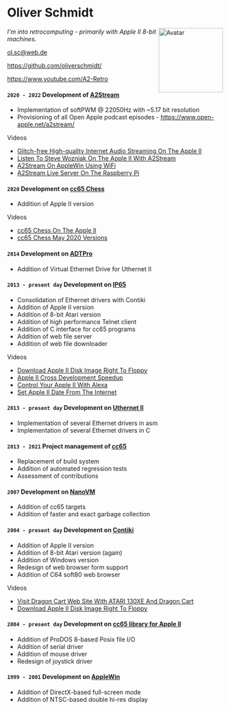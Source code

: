 # Oliver Schmidt

<img src="https://avatars.githubusercontent.com/u/2664009" alt="Avatar" width="150" height="150" align="right">

*I'm into retrocomputing - primarily with Apple II 8-bit machines.*

[ol.sc@web.de](mailto:ol.sc@web.de)

https://github.com/oliverschmidt/

https://www.youtube.com/A2-Retro

#### `2020 - 2022` Development of [A2Stream](https://github.com/oliverschmidt/A2Stream)

* Implementation of softPWM @ 22050Hz with ~5.17 bit resolution
* Provisioning of all Open Apple podcast episodes - https://www.open-apple.net/a2stream/

Videos

* [Glitch-free High-quality Internet Audio Streaming On The Apple II](https://youtu.be/YcYEnYsI-_M)
* [Listen To Steve Wozniak On The Apple II With A2Stream](https://youtu.be/7kxo0l3t1LM)
* [A2Stream On AppleWin Using WiFi](https://youtu.be/5oddV-wMyqg)
* [A2Stream Live Server On The Raspberry Pi](https://youtu.be/jZ0JFIYRpuw)

#### `2020` Development on [cc65 Chess](https://github.com/StewBC/cc65-Chess)

* Addition of Apple II version

Videos

* [cc65 Chess On The Apple II](https://youtu.be/PPy-cg4ghDY)
* [cc65 Chess May 2020 Versions](https://youtu.be/IofNJLmyyH4)

#### `2014` Development on [ADTPro](https://adtpro.com/vedrive.html)

* Addition of Virtual Ethernet Drive for Uthernet II

#### `2013 - present day` Development on [IP65](https://github.com/cc65/ip65/wiki)

* Consolidation of Ethernet drivers with Contiki
* Addition of Apple II version
* Addition of 8-bit Atari version
* Addition of high performance Telnet client
* Addition of C interface for cc65 programs
* Addition of web file server
* Addition of web file downloader

Videos

* [Download Apple II Disk Image Right To Floppy](https://youtu.be/34k0haPTeCo)
* [Apple II Cross Development Speedup](https://youtu.be/NvUNWmniIDA)
* [Control Your Apple II With Alexa](https://youtu.be/IO0twDOMDlQ)
* [Set Apple II Date From The Internet](https://youtu.be/LoQANrqe53I)

#### `2013 - present day` Development on [Uthernet II](https://github.com/a2retrosystems/uthernet2/wiki)

* Implementation of several Ethernet drivers in asm
* Implementation of several Ethernet drivers in C

#### `2013 - 2021` Project management of [cc65](https://cc65.github.io/)

* Replacement of build system
* Addition of automated regression tests
* Assessment of contributions

#### `2007` Development on [NanoVM](https://github.com/harbaum/NanoVM)

* Addition of cc65 targets
* Addition of faster and exact garbage collection

#### `2004 - present day` Development on [Contiki](https://github.com/oliverschmidt/contiki/wiki/History)

* Addition of Apple II version
* Addition of 8-bit Atari version (again)
* Addition of Windows version
* Redesign of web browser form support
* Addition of C64 soft80 web browser

Videos

* [Visit Dragon Cart Web Site With ATARI 130XE And Dragon Cart](https://youtu.be/g3nPasRlrTg)
* [Download Apple II Disk Image Right To Floppy](https://youtu.be/34k0haPTeCo)

#### `2004 - present day` Development on [cc65 library for Apple II](https://github.com/cc65/cc65/tree/master/libsrc/apple2)

* Addition of ProDOS 8-based Posix file I/O
* Addition of serial driver
* Addition of mouse driver
* Redesign of joystick driver

#### `1999 - 2001` Development on [AppleWin](https://github.com/AppleWin/AppleWin)

* Addition of DirectX-based full-screen mode 
* Addition of NTSC-based double hi-res display 
